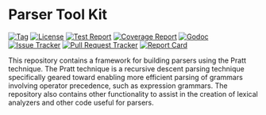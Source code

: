 # Parser Tool Kit

[![Tag](https://img.shields.io/github/tag/hydralang/ptk.svg)](https://github.com/hydralang/ptk/tags)
[![License](https://img.shields.io/hexpm/l/plug.svg)](https://github.com/hydralang/ptk/blob/master/LICENSE)
[![Test Report](https://travis-ci.org/hydralang/ptk.svg?branch=master)](https://travis-ci.org/hydralang/ptk)
[![Coverage Report](https://coveralls.io/repos/github/hydralang/ptk/badge.svg?branch=master)](https://coveralls.io/github/hydralang/ptk?branch=master)
[![Godoc](https://pkg.go.dev/badge/github.com/hydralang/ptk)](https://pkg.go.dev/github.com/hydralang/ptk)
[![Issue Tracker](https://img.shields.io/github/issues/hydralang/ptk.svg)](https://github.com/hydralang/ptk/issues)
[![Pull Request Tracker](https://img.shields.io/github/issues-pr/hydralang/ptk.svg)](https://github.com/hydralang/ptk/pulls)
[![Report Card](https://goreportcard.com/badge/github.com/hydralang/ptk)](https://goreportcard.com/report/github.com/hydralang/ptk)

This repository contains a framework for building parsers using the Pratt technique.  The Pratt technique is a recursive descent parsing technique specifically geared toward enabling more efficient parsing of grammars involving operator precedence, such as expression grammars.  The repository also contains other functionality to assist in the creation of lexical analyzers and other code useful for parsers.
